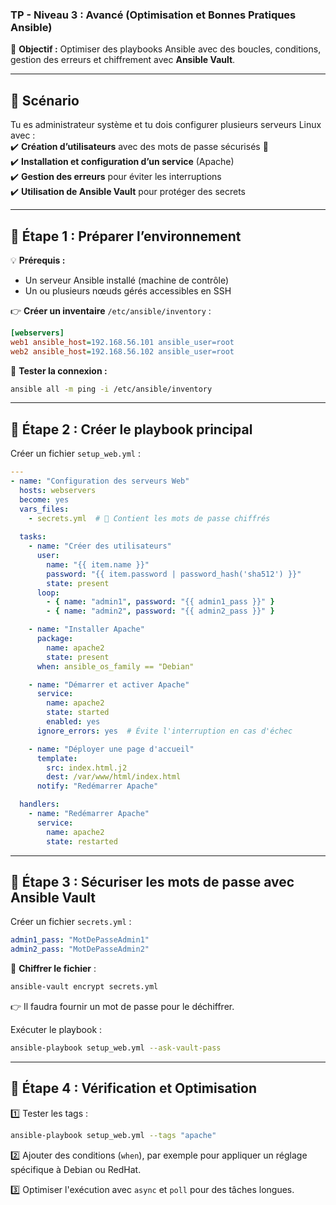 ### **TP - Niveau 3 : Avancé (Optimisation et Bonnes Pratiques Ansible)**  

🎯 **Objectif :** Optimiser des playbooks Ansible avec des boucles, conditions, gestion des erreurs et chiffrement avec **Ansible Vault**.

---

## **🔹 Scénario**  
Tu es administrateur système et tu dois configurer plusieurs serveurs Linux avec :  
✔️ **Création d’utilisateurs** avec des mots de passe sécurisés 🔐  
✔️ **Installation et configuration d’un service** (Apache)  
✔️ **Gestion des erreurs** pour éviter les interruptions  
✔️ **Utilisation de Ansible Vault** pour protéger des secrets  

---

## **🔹 Étape 1 : Préparer l’environnement**  

💡 **Prérequis :**  
- Un serveur Ansible installé (machine de contrôle)  
- Un ou plusieurs nœuds gérés accessibles en SSH  

👉 **Créer un inventaire** `/etc/ansible/inventory` :  
```ini
[webservers]
web1 ansible_host=192.168.56.101 ansible_user=root
web2 ansible_host=192.168.56.102 ansible_user=root
```

🔎 **Tester la connexion :**  
```bash
ansible all -m ping -i /etc/ansible/inventory
```

---

## **🔹 Étape 2 : Créer le playbook principal**  

Créer un fichier `setup_web.yml` :  

```yaml
---
- name: "Configuration des serveurs Web"
  hosts: webservers
  become: yes
  vars_files:
    - secrets.yml  # 🔐 Contient les mots de passe chiffrés
  
  tasks:
    - name: "Créer des utilisateurs"
      user:
        name: "{{ item.name }}"
        password: "{{ item.password | password_hash('sha512') }}"
        state: present
      loop:
        - { name: "admin1", password: "{{ admin1_pass }}" }
        - { name: "admin2", password: "{{ admin2_pass }}" }

    - name: "Installer Apache"
      package:
        name: apache2
        state: present
      when: ansible_os_family == "Debian"

    - name: "Démarrer et activer Apache"
      service:
        name: apache2
        state: started
        enabled: yes
      ignore_errors: yes  # Évite l'interruption en cas d'échec

    - name: "Déployer une page d'accueil"
      template:
        src: index.html.j2
        dest: /var/www/html/index.html
      notify: "Redémarrer Apache"

  handlers:
    - name: "Redémarrer Apache"
      service:
        name: apache2
        state: restarted
```

---

## **🔹 Étape 3 : Sécuriser les mots de passe avec Ansible Vault**  

Créer un fichier `secrets.yml` :  
```yaml
admin1_pass: "MotDePasseAdmin1"
admin2_pass: "MotDePasseAdmin2"
```

🔐 **Chiffrer le fichier** :  
```bash
ansible-vault encrypt secrets.yml
```
👉 Il faudra fournir un mot de passe pour le déchiffrer.  

Exécuter le playbook :  
```bash
ansible-playbook setup_web.yml --ask-vault-pass
```

---

## **🔹 Étape 4 : Vérification et Optimisation**  

1️⃣ Tester les tags :  
```bash
ansible-playbook setup_web.yml --tags "apache"
```

2️⃣ Ajouter des conditions (`when`), par exemple pour appliquer un réglage spécifique à Debian ou RedHat.  

3️⃣ Optimiser l'exécution avec `async` et `poll` pour des tâches longues.  
